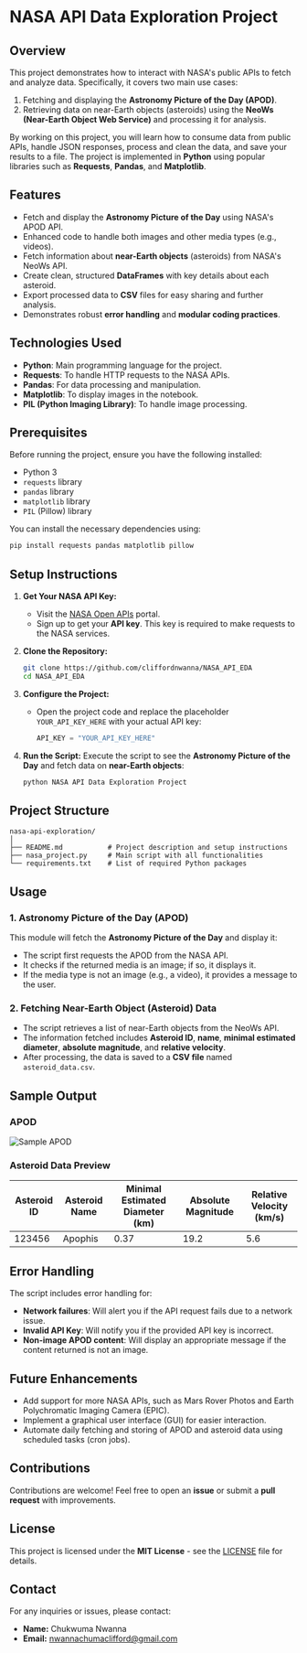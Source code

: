 
# **NASA API Data Exploration Project**

## **Overview**
This project demonstrates how to interact with NASA's public APIs to fetch and analyze data. Specifically, it covers two main use cases:
1. Fetching and displaying the **Astronomy Picture of the Day (APOD)**.
2. Retrieving data on near-Earth objects (asteroids) using the **NeoWs (Near-Earth Object Web Service)** and processing it for analysis.

By working on this project, you will learn how to consume data from public APIs, handle JSON responses, process and clean the data, and save your results to a file. The project is implemented in **Python** using popular libraries such as **Requests**, **Pandas**, and **Matplotlib**.

## **Features**
- Fetch and display the **Astronomy Picture of the Day** using NASA's APOD API.
- Enhanced code to handle both images and other media types (e.g., videos).
- Fetch information about **near-Earth objects** (asteroids) from NASA's NeoWs API.
- Create clean, structured **DataFrames** with key details about each asteroid.
- Export processed data to **CSV** files for easy sharing and further analysis.
- Demonstrates robust **error handling** and **modular coding practices**.

## **Technologies Used**
- **Python**: Main programming language for the project.
- **Requests**: To handle HTTP requests to the NASA APIs.
- **Pandas**: For data processing and manipulation.
- **Matplotlib**: To display images in the notebook.
- **PIL (Python Imaging Library)**: To handle image processing.

## **Prerequisites**
Before running the project, ensure you have the following installed:
- Python 3
- `requests` library
- `pandas` library
- `matplotlib` library
- `PIL` (Pillow) library

You can install the necessary dependencies using:
```bash
pip install requests pandas matplotlib pillow
```

## **Setup Instructions**
1. **Get Your NASA API Key:**
   - Visit the [NASA Open APIs](https://api.nasa.gov/) portal.
   - Sign up to get your **API key**. This key is required to make requests to the NASA services.
   
2. **Clone the Repository:**
   ```bash
   git clone https://github.com/cliffordnwanna/NASA_API_EDA
   cd NASA_API_EDA
   ```

3. **Configure the Project:**
   - Open the project code and replace the placeholder `YOUR_API_KEY_HERE` with your actual API key:
     ```python
     API_KEY = "YOUR_API_KEY_HERE"
     ```

4. **Run the Script:**
   Execute the script to see the **Astronomy Picture of the Day** and fetch data on **near-Earth objects**:
   ```bash
   python NASA API Data Exploration Project
   ```

## **Project Structure**
```
nasa-api-exploration/
│
├── README.md           # Project description and setup instructions
├── nasa_project.py     # Main script with all functionalities
└── requirements.txt    # List of required Python packages
```

## **Usage**
### **1. Astronomy Picture of the Day (APOD)**
This module will fetch the **Astronomy Picture of the Day** and display it:
- The script first requests the APOD from the NASA API.
- It checks if the returned media is an image; if so, it displays it.
- If the media type is not an image (e.g., a video), it provides a message to the user.

### **2. Fetching Near-Earth Object (Asteroid) Data**
- The script retrieves a list of near-Earth objects from the NeoWs API.
- The information fetched includes **Asteroid ID**, **name**, **minimal estimated diameter**, **absolute magnitude**, and **relative velocity**.
- After processing, the data is saved to a **CSV file** named `asteroid_data.csv`.

## **Sample Output**
### **APOD**
![Sample APOD](sample_image_url.png)

### **Asteroid Data Preview**
| Asteroid ID | Asteroid Name | Minimal Estimated Diameter (km) | Absolute Magnitude | Relative Velocity (km/s) |
|-------------|---------------|---------------------------------|--------------------|--------------------------|
| 123456      | Apophis       | 0.37                            | 19.2               | 5.6                      |

## **Error Handling**
The script includes error handling for:
- **Network failures**: Will alert you if the API request fails due to a network issue.
- **Invalid API Key**: Will notify you if the provided API key is incorrect.
- **Non-image APOD content**: Will display an appropriate message if the content returned is not an image.

## **Future Enhancements**
- Add support for more NASA APIs, such as Mars Rover Photos and Earth Polychromatic Imaging Camera (EPIC).
- Implement a graphical user interface (GUI) for easier interaction.
- Automate daily fetching and storing of APOD and asteroid data using scheduled tasks (cron jobs).

## **Contributions**
Contributions are welcome! Feel free to open an **issue** or submit a **pull request** with improvements.

## **License**
This project is licensed under the **MIT License** - see the [LICENSE](LICENSE) file for details.

## **Contact**
For any inquiries or issues, please contact:
- **Name:** Chukwuma Nwanna
- **Email:** nwannachumaclifford@gmail.com


